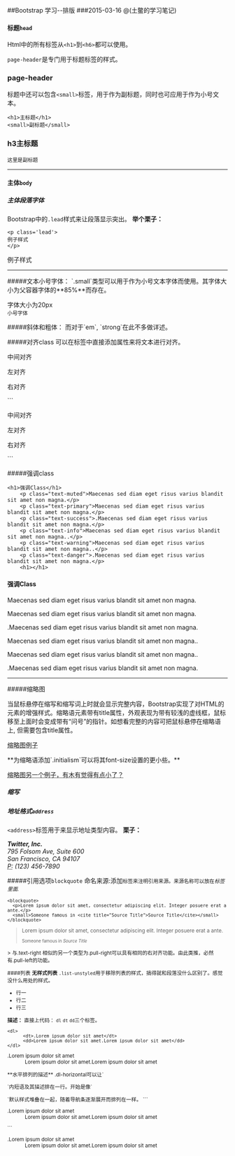 ##Bootstrap 学习--排版
###2015-03-16
@(土鳖的学习笔记)
#### 标题`head`

Html中的所有标签从`<h1>`到`<h6>`都可以使用。
    
`page-header`是专门用于标题标签的样式。
<h3 class='page-header'> page-header</h4>

标题中还可以包含`<small>`标签，用于作为副标题，同时也可应用于作为小号文本。
```
<h1>主标题</h1>
<small>副标题</small>
```
<h3>h3主标题</h3><small>这里是副标题</small>
<hr>

#### 主体`body`
##### 主体段落字体
Bootstrap中的`.lead`样式来让段落显示突出。
**举个栗子：**
```
<p class='lead'>
例子样式
</p>
```
<p class='lead'>
例子样式
</p>
<hr>
#####文本小号字体：
`.small`类型可以用于作为小号文本字体而使用。其字体大小为父容器字体的**85%**而存在。
<p style='font-size = 20px'>
字体大小为20px<br/>
<small>小号字体</small>
</p>
#####斜体和粗体：
而对于`em`, `strong`在此不多做详述。

#####对齐class
可以在标签中直接添加属性来将文本进行对齐。
<p class='text-center'>中间对齐</p>
<p class='text-left'>左对齐</p>
<p class='text-right'>右对齐</p>
```
<p class='text-center'>中间对齐</p>
<p class='text-left'>左对齐</p>
<p class='text-right'>右对齐</p>
```

#####强调class
```
<h1>强调Class</h1>
    <p class="text-muted">Maecenas sed diam eget risus varius blandit sit amet non magna.</p>
    <p class="text-primary">Maecenas sed diam eget risus varius blandit sit amet non magna.</p>
    <p class="text-success">.Maecenas sed diam eget risus varius blandit sit amet non magna.</p>
    <p class="text-info">Maecenas sed diam eget risus varius blandit sit amet non magna..</p>
    <p class="text-warning">Maecenas sed diam eget risus varius blandit sit amet non magna..</p>
    <p class="text-danger">.Maecenas sed diam eget risus varius blandit sit amet non magna.</p>
    <h1></h1>
```
<h4>强调Class</h4>
<p class="text-muted">Maecenas sed diam eget risus varius blandit sit amet non magna.</p>
<p class="text-primary">Maecenas sed diam eget risus varius blandit sit amet non magna.</p>
<p class="text-success">.Maecenas sed diam eget risus varius blandit sit amet non magna.</p>
<p class="text-info">Maecenas sed diam eget risus varius blandit sit amet non magna..</p>
<p class="text-warning">Maecenas sed diam eget risus varius blandit sit amet non magna..</p>
<p class="text-danger">.Maecenas sed diam eget risus varius blandit sit amet non magna.</p>
<hr>

#####缩略图

当鼠标悬停在缩写和缩写词上时就会显示完整内容，Bootstrap实现了对HTML的<abbr>元素的增强样式。缩略语元素带有title属性，外观表现为带有较浅的虚线框，鼠标移至上面时会变成带有“问号”的指针。如想看完整的内容可把鼠标悬停在缩略语上, 但需要包含title属性。

<p class='text-center'>
<abbr title="attribute">缩略图例子</abbr>
</p>
**为缩略语添加`.initialism`可以将其font-size设置的更小些。**
<p class='text-center'>
<abbr title="HyperText Markup Language" class="initialism">缩略图另一个例子，有木有觉得有点小了？</abbr>
</p>

##### 缩写

##### 地址格式`address`
`<address>`标签用于来显示地址类型内容。
**栗子：**
<p class='text-center'>
<address>
  <strong>Twitter, Inc.</strong><br>
  795 Folsom Ave, Suite 600<br>
  San Francisco, CA 94107<br>
  <abbr title="Phone">P:</abbr> (123) 456-7890
</address>
</p>

#####引用选项`blockquote`
    命名来源:添加<small>标签来注明引用来源。来源名称可以放在<cite>标签里面.
```
<blockquote>
  <p>Lorem ipsum dolor sit amet, consectetur adipiscing elit. Integer posuere erat a ante.</p>
  <small>Someone famous in <cite title="Source Title">Source Title</cite></small>
</blockquote>
```
<blockquote>
  <p>Lorem ipsum dolor sit amet, consectetur adipiscing elit. Integer posuere erat a ante.</p>
  <small>Someone famous in <cite title="Source Title">Source Title</cite></small>
</blockquote>
> 与.text-right 相似的另一个类型为.pull-right可以具有相同的右对齐功能。由此类推，必然有.pull-left的功能。

####列表
**无样式列表**
`.list-unstyled`用于移除列表的样式，搞得就和段落没什么区别了。感觉没什么用处的样式。
<ul class='list-unstyled'>
    <li>行一</li>
    <li>行二</li>
    <li>行三</li>
</ul>

**描述：**
直接上代码： `dl` `dt` `dd`三个标签。
```
<dl>
      <dt>.Lorem ipsum dolor sit amet</dt>
      <dd>Lorem ipsum dolor sit amet.Lorem ipsum dolor sit amet</dd>
</dl>
```
<dl>
      <dt>.Lorem ipsum dolor sit amet</dt>
      <dd>Lorem ipsum dolor sit amet.Lorem ipsum dolor sit amet</dd>
</dl>
**水平排列的描述**
.dl-horizontal可以让`<dl>`内短语及其描述排在一行。开始是像`<dl>`默认样式堆叠在一起，随着导航条逐渐展开而排列在一样。
```
<dl class='dl-horizontal'>
      <dt>.Lorem ipsum dolor sit amet</dt>
      <dd>Lorem ipsum dolor sit amet.Lorem ipsum dolor sit amet</dd>
</dl>
```
<dl class='dl-horizontal'>
      <dt>.Lorem ipsum dolor sit amet</dt>
      <dd>Lorem ipsum dolor sit amet.Lorem ipsum dolor sit amet</dd>
</dl>
